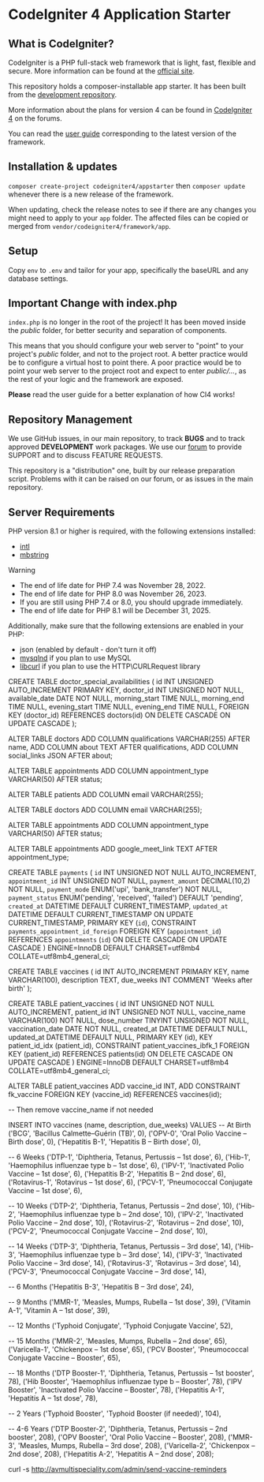 # CodeIgniter 4 Application Starter

## What is CodeIgniter?

CodeIgniter is a PHP full-stack web framework that is light, fast, flexible and secure.
More information can be found at the [official site](https://codeigniter.com).

This repository holds a composer-installable app starter.
It has been built from the
[development repository](https://github.com/codeigniter4/CodeIgniter4).

More information about the plans for version 4 can be found in [CodeIgniter 4](https://forum.codeigniter.com/forumdisplay.php?fid=28) on the forums.

You can read the [user guide](https://codeigniter.com/user_guide/)
corresponding to the latest version of the framework.

## Installation & updates

`composer create-project codeigniter4/appstarter` then `composer update` whenever
there is a new release of the framework.

When updating, check the release notes to see if there are any changes you might need to apply
to your `app` folder. The affected files can be copied or merged from
`vendor/codeigniter4/framework/app`.

## Setup

Copy `env` to `.env` and tailor for your app, specifically the baseURL
and any database settings.

## Important Change with index.php

`index.php` is no longer in the root of the project! It has been moved inside the *public* folder,
for better security and separation of components.

This means that you should configure your web server to "point" to your project's *public* folder, and
not to the project root. A better practice would be to configure a virtual host to point there. A poor practice would be to point your web server to the project root and expect to enter *public/...*, as the rest of your logic and the
framework are exposed.

**Please** read the user guide for a better explanation of how CI4 works!

## Repository Management

We use GitHub issues, in our main repository, to track **BUGS** and to track approved **DEVELOPMENT** work packages.
We use our [forum](http://forum.codeigniter.com) to provide SUPPORT and to discuss
FEATURE REQUESTS.

This repository is a "distribution" one, built by our release preparation script.
Problems with it can be raised on our forum, or as issues in the main repository.

## Server Requirements

PHP version 8.1 or higher is required, with the following extensions installed:

- [intl](http://php.net/manual/en/intl.requirements.php)
- [mbstring](http://php.net/manual/en/mbstring.installation.php)

> [!WARNING]
> - The end of life date for PHP 7.4 was November 28, 2022.
> - The end of life date for PHP 8.0 was November 26, 2023.
> - If you are still using PHP 7.4 or 8.0, you should upgrade immediately.
> - The end of life date for PHP 8.1 will be December 31, 2025.

Additionally, make sure that the following extensions are enabled in your PHP:

- json (enabled by default - don't turn it off)
- [mysqlnd](http://php.net/manual/en/mysqlnd.install.php) if you plan to use MySQL
- [libcurl](http://php.net/manual/en/curl.requirements.php) if you plan to use the HTTP\CURLRequest library

CREATE TABLE doctor_special_availabilities (
    id INT UNSIGNED AUTO_INCREMENT PRIMARY KEY,
    doctor_id INT UNSIGNED NOT NULL,
    available_date DATE NOT NULL,
    morning_start TIME NULL,
    morning_end TIME NULL,
    evening_start TIME NULL,
    evening_end TIME NULL,
    FOREIGN KEY (doctor_id) REFERENCES doctors(id) ON DELETE CASCADE ON UPDATE CASCADE
);

ALTER TABLE doctors
ADD COLUMN qualifications VARCHAR(255) AFTER name,
ADD COLUMN about TEXT AFTER qualifications,
ADD COLUMN social_links JSON AFTER about;

ALTER TABLE appointments
ADD COLUMN appointment_type VARCHAR(50) AFTER status;

ALTER TABLE patients ADD COLUMN email VARCHAR(255);

ALTER TABLE doctors ADD COLUMN email VARCHAR(255);

ALTER TABLE appointments
ADD COLUMN appointment_type VARCHAR(50) AFTER status;

ALTER TABLE appointments ADD google_meet_link TEXT AFTER appointment_type;

CREATE TABLE `payments` (
  `id` INT UNSIGNED NOT NULL AUTO_INCREMENT,
  `appointment_id` INT UNSIGNED NOT NULL,
  `payment_amount` DECIMAL(10,2) NOT NULL,
  `payment_mode` ENUM('upi', 'bank_transfer') NOT NULL,
  `payment_status` ENUM('pending', 'received', 'failed') DEFAULT 'pending',
  `created_at` DATETIME DEFAULT CURRENT_TIMESTAMP,
  `updated_at` DATETIME DEFAULT CURRENT_TIMESTAMP ON UPDATE CURRENT_TIMESTAMP,
  PRIMARY KEY (`id`),
  CONSTRAINT `payments_appointment_id_foreign` FOREIGN KEY (`appointment_id`) REFERENCES `appointments` (`id`) ON DELETE CASCADE ON UPDATE CASCADE
) ENGINE=InnoDB DEFAULT CHARSET=utf8mb4 COLLATE=utf8mb4_general_ci;

CREATE TABLE vaccines (
    id INT AUTO_INCREMENT PRIMARY KEY,
    name VARCHAR(100),
    description TEXT,
    due_weeks INT COMMENT 'Weeks after birth'
);

CREATE TABLE patient_vaccines (
    id INT UNSIGNED NOT NULL AUTO_INCREMENT,
    patient_id INT UNSIGNED NOT NULL,
    vaccine_name VARCHAR(100) NOT NULL,
    dose_number TINYINT UNSIGNED NOT NULL,
    vaccination_date DATE NOT NULL,
    created_at DATETIME DEFAULT NULL,
    updated_at DATETIME DEFAULT NULL,
    PRIMARY KEY (id),
    KEY patient_id_idx (patient_id),
    CONSTRAINT patient_vaccines_ibfk_1 FOREIGN KEY (patient_id) REFERENCES patients(id) ON DELETE CASCADE ON UPDATE CASCADE
) ENGINE=InnoDB DEFAULT CHARSET=utf8mb4 COLLATE=utf8mb4_general_ci;

ALTER TABLE patient_vaccines
ADD vaccine_id INT,
ADD CONSTRAINT fk_vaccine FOREIGN KEY (vaccine_id) REFERENCES vaccines(id);

-- Then remove vaccine_name if not needed



INSERT INTO vaccines (name, description, due_weeks) VALUES
-- At Birth
('BCG', 'Bacillus Calmette–Guérin (TB)', 0),
('OPV-0', 'Oral Polio Vaccine – Birth dose', 0),
('Hepatitis B-1', 'Hepatitis B – Birth dose', 0),

-- 6 Weeks
('DTP-1', 'Diphtheria, Tetanus, Pertussis – 1st dose', 6),
('Hib-1', 'Haemophilus influenzae type b – 1st dose', 6),
('IPV-1', 'Inactivated Polio Vaccine – 1st dose', 6),
('Hepatitis B-2', 'Hepatitis B – 2nd dose', 6),
('Rotavirus-1', 'Rotavirus – 1st dose', 6),
('PCV-1', 'Pneumococcal Conjugate Vaccine – 1st dose', 6),

-- 10 Weeks
('DTP-2', 'Diphtheria, Tetanus, Pertussis – 2nd dose', 10),
('Hib-2', 'Haemophilus influenzae type b – 2nd dose', 10),
('IPV-2', 'Inactivated Polio Vaccine – 2nd dose', 10),
('Rotavirus-2', 'Rotavirus – 2nd dose', 10),
('PCV-2', 'Pneumococcal Conjugate Vaccine – 2nd dose', 10),

-- 14 Weeks
('DTP-3', 'Diphtheria, Tetanus, Pertussis – 3rd dose', 14),
('Hib-3', 'Haemophilus influenzae type b – 3rd dose', 14),
('IPV-3', 'Inactivated Polio Vaccine – 3rd dose', 14),
('Rotavirus-3', 'Rotavirus – 3rd dose', 14),
('PCV-3', 'Pneumococcal Conjugate Vaccine – 3rd dose', 14),

-- 6 Months
('Hepatitis B-3', 'Hepatitis B – 3rd dose', 24),

-- 9 Months
('MMR-1', 'Measles, Mumps, Rubella – 1st dose', 39),
('Vitamin A-1', 'Vitamin A – 1st dose', 39),

-- 12 Months
('Typhoid Conjugate', 'Typhoid Conjugate Vaccine', 52),

-- 15 Months
('MMR-2', 'Measles, Mumps, Rubella – 2nd dose', 65),
('Varicella-1', 'Chickenpox – 1st dose', 65),
('PCV Booster', 'Pneumococcal Conjugate Vaccine – Booster', 65),

-- 18 Months
('DTP Booster-1', 'Diphtheria, Tetanus, Pertussis – 1st booster', 78),
('Hib Booster', 'Haemophilus influenzae type b – Booster', 78),
('IPV Booster', 'Inactivated Polio Vaccine – Booster', 78),
('Hepatitis A-1', 'Hepatitis A – 1st dose', 78),

-- 2 Years
('Typhoid Booster', 'Typhoid Booster (if needed)', 104),

-- 4-6 Years
('DTP Booster-2', 'Diphtheria, Tetanus, Pertussis – 2nd booster', 208),
('OPV Booster', 'Oral Polio Vaccine – Booster', 208),
('MMR-3', 'Measles, Mumps, Rubella – 3rd dose', 208),
('Varicella-2', 'Chickenpox – 2nd dose', 208),
('Hepatitis A-2', 'Hepatitis A – 2nd dose', 208);

curl -s http://avmultispeciality.com/admin/send-vaccine-reminders
